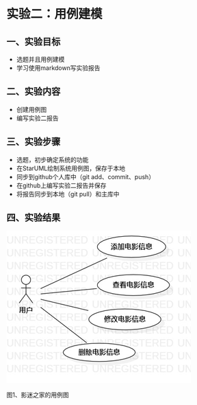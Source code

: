 # 实验二：用例建模

## 一、实验目标

- 选题并且用例建模
- 学习使用markdown写实验报告

## 二、实验内容

- 创建用例图
- 编写实验二报告

## 三、实验步骤

- 选题，初步确定系统的功能
- 在StarUML绘制系统用例图，保存于本地
- 同步到github个人库中（git add、commit、push）
- 在github上编写实验二报告并保存
- 将报告同步到本地（git pull）和主库中

## 四、实验结果

![第一个UML图](./Lab2_UseCaseDiagram.jpg)

图1、影迷之家的用例图

